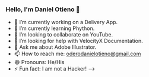 ### Hello, I'm Daniel Otieno 👋

- 🔭 I’m currently working on a Delivery App.
- 🌱 I’m currently learning Phython.
- 👯 I’m looking to collaborate on YouTube.
- 🤔 I’m looking for help with VelocityX Documentation.
- 💬 Ask me about Adobe Illustrator.
- 📫 How to reach me: oderodanielotieno@gmail.com
- 😄 Pronouns: He/His
- ⚡ Fun fact: I am not a Hacker!
-->
